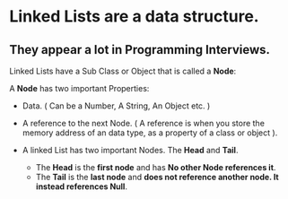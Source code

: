 # Linked Lists are a data structure.
## They appear a lot in Programming Interviews.

Linked Lists have a Sub Class or Object that is called a __Node__:

A __Node__ has two important Properties: 

* Data. ( Can be a Number, A String, An Object etc. )
* A reference to the next Node.
( A reference is when you store the memory address of an data type, as a property of a class or object ).

* A linked List has two important Nodes.
The __Head__ and __Tail__.
    * The __Head__ is the __first node__ and has __No other Node references it__.
    * The __Tail__ is the __last node__ and __does not reference another node. It instead
      references Null__.
